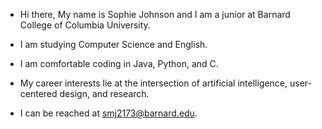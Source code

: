 
- Hi there, My name is Sophie Johnson and I am a junior at Barnard College of Columbia University.
- I am studying Computer Science and English.
- I am comfortable coding in Java, Python, and C. 
- My career interests lie at the intersection of artificial intelligence, user-centered design, and research.

- I can be reached at smj2173@barnard.edu.
